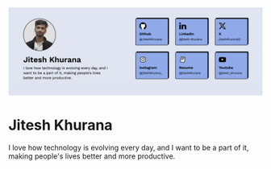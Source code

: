 <img src="public/preview.png" />

# Jitesh Khurana

I love how technology is evolving every day, and I
want to be a part of it, making people's lives
better and more productive.
